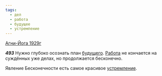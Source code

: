 ```yaml
---
tags:
  - дел
  - работа
  - будущее
  - устремление
---
```


[Агни-Йога 1929г](/agni/1929)

___493___
Нужно глубоко осознать план [будущего](/tag/#будущее). [Работа](/tag/#работа) не кончается на суждённых уже делах, но продолжается бесконечно.   

Явление Бесконечности есть самое красивое [устремление](/tag/#устремление).